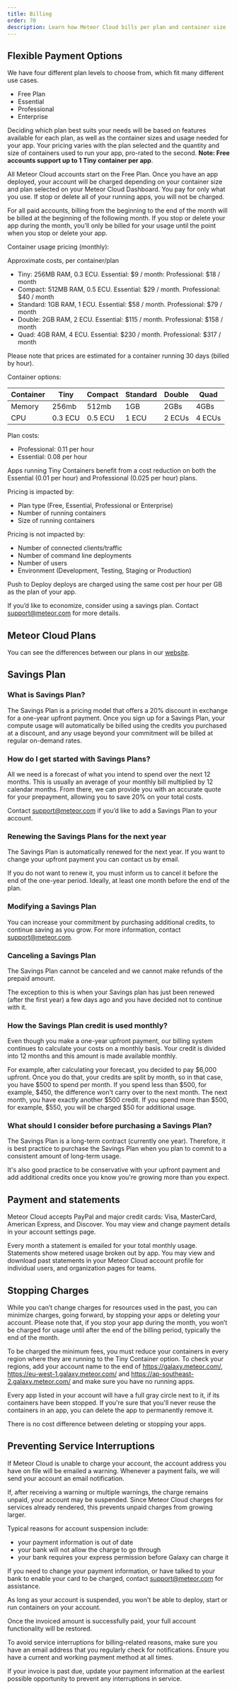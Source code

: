 ```yaml
---
title: Billing
order: 70
description: Learn how Meteor Cloud bills per plan and container size
---
```


<h2 id="billing-usage">Flexible Payment Options</h2>

We have four different plan levels to choose from, which fit many different use cases.  
- Free Plan
- Essential 
- Professional
- Enterprise

Deciding which plan best suits your needs will be based on features available for each plan, as well as the container sizes and usage needed for your app. Your pricing varies with the plan selected and the quantity and size of containers used to run your app, pro-rated to the second. **Note: Free accounts support up to 1 Tiny container per app**. 

All Meteor Cloud accounts start on the Free Plan. Once you have an app deployed, your account will be charged depending on your container size and plan selected on your Meteor Cloud Dashboard. You pay for only what you use. If stop or delete all of your running apps, you will not be charged.

For all paid accounts, billing from the beginning to the end of the month will be billed at the beginning of the following month. If you stop or delete your app during the month, you’ll only be billed for your usage until the point when you stop or delete your app. 

Container usage pricing (monthly):

Approximate costs, per container/plan 
- Tiny: 256MB RAM, 0.3 ECU. Essential: $9 / month: Professional:  $18 / month
- Compact: 512MB RAM, 0.5 ECU. Essential: $29 / month. Professional:  $40 / month
- Standard: 1GB RAM, 1 ECU. Essential: $58 / month. Professional: $79 / month
- Double: 2GB RAM, 2 ECU. Essential: $115 / month. Professional: $158 / month
- Quad: 4GB RAM, 4 ECU. Essential: $230 / month. Professional: $317 / month

Please note that prices are estimated for a container running 30 days (billed by hour).

Container options: 

| Container | Tiny    | Compact | Standard  | Double  | Quad   |
|-----------|---------|---------|-----------|---------|--------|
| Memory    | 256mb   | 512mb   | 1GB       | 2GBs    | 4GBs   |
| CPU       | 0.3 ECU | 0.5 ECU | 1 ECU     | 2 ECUs  | 4 ECUs |

Plan costs: 
 
 - Professional: 0.11 per hour 
 - Essential: 0.08 per hour
 
Apps running Tiny Containers benefit from a cost reduction on both the Essential (0.01 per hour) and Professional (0.025 per hour) plans. 

Pricing is impacted by:
- Plan type (Free, Essential, Professional or Enterprise)
- Number of running containers
- Size of running containers

Pricing is not impacted by:
- Number of connected clients/traffic
- Number of command line deployments
- Number of users
- Environment (Development, Testing, Staging or Production)

Push to Deploy deploys are charged using the same cost per hour per GB as the plan of your app.

If you’d like to economize, consider using a savings plan. Contact support@meteor.com for more details.

<h2 id="cloud-plans">Meteor Cloud Plans</h2>

You can see the differences between our plans in our [website](https://www.meteor.com/cloud#pricing-section).

<h2 id="savings-plan">Savings Plan</h2>

### **What is Savings Plan?**

The Savings Plan is a pricing model that offers a 20% discount in exchange for a one-year upfront payment. Once you sign up for a Savings Plan, your compute usage will automatically be billed using the credits you purchased at a discount, and any usage beyond your commitment will be billed at regular on-demand rates.

### **How do I get started with Savings Plans?**

All we need is a forecast of what you intend to spend over the next 12 months. This is usually an average of your monthly bill multiplied by 12 calendar months. From there, we can provide you with an accurate quote for your prepayment, allowing you to save 20% on your total costs.

Contact [support@meteor.com](mailto:support@meteor.com) if you’d like to add a Savings Plan to your account.

### **Renewing the Savings Plans for the next year**

The Savings Plan is automatically renewed for the next year. If you want to change your upfront payment you can contact us by email.

If you do not want to renew it, you must inform us to cancel it before the end of the one-year period. Ideally, at least one month before the end of the plan.

### **Modifying a Savings Plan**

You can increase your commitment by purchasing additional credits, to continue saving as you grow. For more information, contact [support@meteor.com](mailto:support@meteor.com).

### **Canceling a Savings Plan**

The Savings Plan cannot be canceled and we cannot make refunds of the prepaid amount.

The exception to this is when your Savings plan has just been renewed (after the first year) a few days ago and you have decided not to continue with it.

### **How the Savings Plan credit is used monthly?**

Even though you make a one-year upfront payment, our billing system continues to calculate your costs on a monthly basis. Your credit is divided into 12 months and this amount is made available monthly.

For example, after calculating your forecast, you decided to pay $6,000 upfront. Once you do that, your credits are split by month, so in that case, you have $500 to spend per month. If you spend less than $500, for example, $450, the difference won't carry over to the next month. The next month, you have exactly another $500 credit. If you spend more than $500, for example, $550, you will be charged $50 for additional usage.

### **What should I consider before purchasing a Savings Plan?**

The Savings Plan is a long-term contract (currently one year). Therefore, it is best practice to purchase the Savings Plan when you plan to commit to a consistent amount of long-term usage.

It's also good practice to be conservative with your upfront payment and add additional credits once you know you're growing more than you expect.

<h2 id="billing-update">Payment and statements</h2>

Meteor Cloud accepts PayPal and major credit cards: Visa, MasterCard, American Express, and Discover. You may view and change payment details in your account settings page.

Every month a statement is emailed for your total monthly usage. Statements show metered usage broken out by app. You may view and download past statements in your Meteor Cloud account profile for individual users, and organization pages for teams.

<h2 id="stopping-charges">Stopping Charges</h2>

While you can’t change charges for resources used in the past, you can minimize charges, going forward, by stopping your apps or deleting your account. Please note that, if you stop your app during the month, you won’t be charged for usage until after the end of the billing period, typically the end of the month.

To be charged the minimum fees, you must reduce your containers in every region where they are running to the Tiny Container option. To check your regions, add your account name to the end of https://galaxy.meteor.com/, https://eu-west-1.galaxy.meteor.com/ and https://ap-southeast-2.galaxy.meteor.com/ and make sure you have no running apps.

Every app listed in your account will have a full gray circle next to it, if its containers have been stopped.  If you're sure that you'll never reuse the containers in an app, you can delete the app to permanently remove it. 

There is no cost difference between deleting or stopping your apps.

<h2 id="preventing-interruptions">Preventing Service Interruptions</h2>

If Meteor Cloud is unable to charge your account, the account address you have on file will be emailed a warning. Whenever a payment fails, we will send your account an email notification.

If, after receiving a warning or multiple warnings, the charge remains unpaid, your account may be suspended. Since Meteor Cloud charges for services already rendered, this prevents unpaid charges from growing larger. 

Typical reasons for account suspension include:
- your payment information is out of date
- your bank will not allow the charge to go through
- your bank requires your express permission before Galaxy can charge it

If you need to change your payment information, or have talked to your bank to enable your card to be charged, contact support@meteor.com for assistance.

As long as your account is suspended, you won't be able to deploy, start or run containers on your account.

Once the invoiced amount is successfully paid, your full account functionality will be restored. 

To avoid service interruptions for billing-related reasons, make sure you have an email address that you regularly check for notifications. Ensure you have a current and working payment method at all times. 

If your invoice is past due, update your payment information at the earliest possible opportunity to prevent any interruptions in service.  

